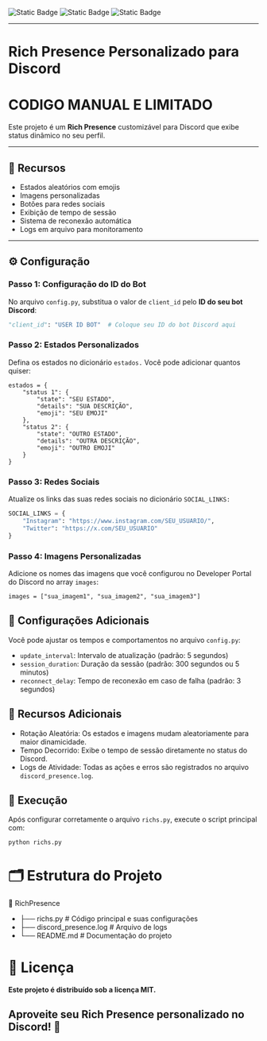 
![Static Badge](https://img.shields.io/badge/DISCORD-RICH_PRESENCE-blue)
![Static Badge](https://img.shields.io/badge/By%20Athos%20Dev-ff0000)
![Static Badge](https://img.shields.io/badge/%20Python%20-e2dd2b)

---

# Rich Presence Personalizado para Discord 
# CODIGO MANUAL E LIMITADO

Este projeto é um **Rich Presence** customizável para Discord que exibe status dinâmico no seu perfil. 

---

## 🎯 Recursos
- Estados aleatórios com emojis
- Imagens personalizadas
- Botões para redes sociais
- Exibição de tempo de sessão
- Sistema de reconexão automática
- Logs em arquivo para monitoramento

---

## ⚙️ Configuração

### Passo 1: Configuração do ID do Bot
No arquivo `config.py`, substitua o valor de `client_id` pelo **ID do seu bot Discord**:
```python
"client_id": "USER ID BOT"  # Coloque seu ID do bot Discord aqui
```
### Passo 2: Estados Personalizados
Defina os estados no dicionário `estados.` Você pode adicionar quantos quiser:
```
estados = {
    "status 1": {
        "state": "SEU ESTADO",
        "details": "SUA DESCRIÇÃO",
        "emoji": "SEU EMOJI"
    },
    "status 2": {
        "state": "OUTRO ESTADO",
        "details": "OUTRA DESCRIÇÃO",
        "emoji": "OUTRO EMOJI"
    }
}
```

### Passo 3: Redes Sociais
Atualize os links das suas redes sociais no dicionário `SOCIAL_LINKS:`

```python
SOCIAL_LINKS = {
    "Instagram": "https://www.instagram.com/SEU_USUARIO/",
    "Twitter": "https://x.com/SEU_USUARIO"
}
```

### Passo 4: Imagens Personalizadas
Adicione os nomes das imagens que você configurou no Developer Portal do Discord no array `images`:
```
images = ["sua_imagem1", "sua_imagem2", "sua_imagem3"]

```

## 🔧 Configurações Adicionais
Você pode ajustar os tempos e comportamentos no arquivo `config.py`:

- `update_interval`: Intervalo de atualização (padrão: 5 segundos)
- `session_duration`: Duração da sessão (padrão: 300 segundos ou 5 minutos)
- `reconnect_delay`: Tempo de reconexão em caso de falha (padrão: 3 segundos)

## 🌟 Recursos Adicionais
- Rotação Aleatória: Os estados e imagens mudam aleatoriamente para maior dinamicidade.
- Tempo Decorrido: Exibe o tempo de sessão diretamente no status do Discord.
- Logs de Atividade: Todas as ações e erros são registrados no arquivo `discord_presence.log`.

## 🚀 Execução
Após configurar corretamente o arquivo `richs.py`, execute o script principal com:

```bash
python richs.py
```


# 🗂 Estrutura do Projeto

📂 RichPresence
* ├── richs.py            # Código principal e suas configurações
* ├── discord_presence.log # Arquivo de logs
* └── README.md          # Documentação do projeto

# 📄 Licença
**Este projeto é distribuído sob a licença MIT.**
## Aproveite seu Rich Presence personalizado no Discord! 🎉
